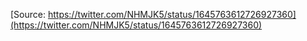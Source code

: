 [Source: https://twitter.com/NHMJK5/status/1645763612726927360](https://twitter.com/NHMJK5/status/1645763612726927360)